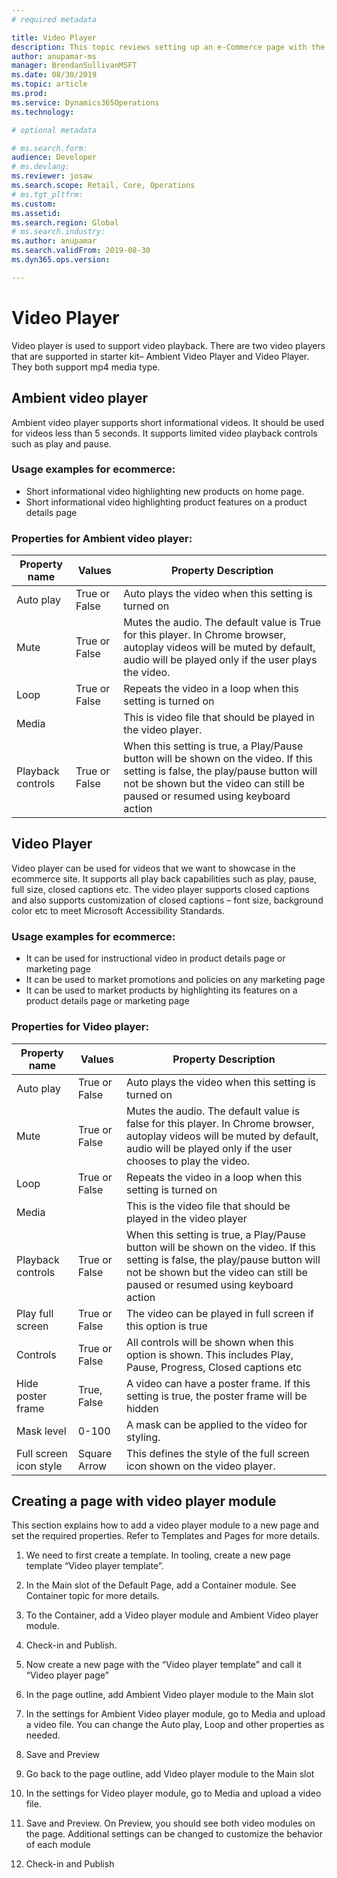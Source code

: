 ```yaml
---
# required metadata

title: Video Player
description: This topic reviews setting up an e-Commerce page with the Video Player module.
author: anupamar-ms
manager: BrendanSullivanMSFT
ms.date: 08/30/2019
ms.topic: article
ms.prod: 
ms.service: Dynamics365Operations
ms.technology: 

# optional metadata

# ms.search.form: 
audience: Developer
# ms.devlang: 
ms.reviewer: josaw
ms.search.scope: Retail, Core, Operations
# ms.tgt_pltfrm: 
ms.custom: 
ms.assetid: 
ms.search.region: Global
# ms.search.industry: 
ms.author: anupamar
ms.search.validFrom: 2019-08-30
ms.dyn365.ops.version: 

---
```


# Video Player 

Video player is used to support video playback. There are two video players that are supported in starter kit– Ambient Video Player and Video Player. They both support mp4 media type.

## Ambient video player 

Ambient video player supports short informational videos. It should be used for videos less than 5 seconds. It supports limited video playback controls such as play and pause.  

### Usage examples for ecommerce: 

- Short informational video highlighting new products on home page.  
- Short informational video highlighting product features on a product details page 



### Properties for Ambient video player:

| Property name     | Values        | Property Description                                         |
| ----------------- | ------------- | ------------------------------------------------------------ |
| Auto play         | True or False | Auto plays the video when this setting is turned on          |
| Mute              | True or False | Mutes the audio. The default value is True for this player. In Chrome browser, autoplay videos will be muted by default, audio will be played only if the user plays the video.  |
| Loop              | True or False | Repeats the video in a loop when this setting is turned on   |
| Media             |               | This is video file that should be played in the video player. |
| Playback controls | True or False | When this setting is true, a Play/Pause button will be shown on the video. If this setting is false, the play/pause button will not be shown but the video can still be paused or resumed using keyboard action |

 

## Video Player 

Video player can be used for videos that we want to showcase in the ecommerce site. It supports all play back capabilities such as play, pause, full size, closed captions etc. The video player supports closed captions and also supports customization of closed captions – font size, background color etc to meet Microsoft Accessibility Standards. 

### Usage examples for ecommerce: 

- It can be used for instructional video in product details page or marketing page 
- It can be used to market promotions and policies on any marketing page 
- It can be used to market products by highlighting its features on a product details page or marketing page 

 

### Properties for Video player:

| Property name          | Values        | Property Description                                         |
| ---------------------- | ------------- | ------------------------------------------------------------ |
| Auto play              | True or False | Auto plays the video when this setting is turned on          |
| Mute                   | True or False | Mutes the audio. The default value is false for this player. In Chrome browser, autoplay videos will be muted by default, audio will be played only if the user chooses to play the video.  |
| Loop                   | True or False | Repeats the video in a loop when this setting is turned on   |
| Media                  |               | This is the video file that should be played in the video player|
| Playback controls      | True or False | When this setting is true, a Play/Pause button will be shown on the video. If this setting is false, the play/pause button will not be shown but the video can still be paused or resumed using keyboard action |
| Play full screen       | True or False | The video can be played in full screen if this option is true |
| Controls               | True or False | All controls will be shown when this option is shown. This includes Play, Pause, Progress, Closed captions etc |
| Hide poster frame      | True, False   | A video can have a poster frame. If this setting is true, the poster frame will be hidden |
| Mask level             | 0-100         | A mask can be applied to the video for styling.              |
| Full screen icon style | Square Arrow  | This defines the style of the full screen icon shown on the video player. |


## Creating a page with video player module  

This section explains how to add a video player module to a new page and set the required properties. Refer to Templates and Pages for more details. 

1. We need to first create a template. In tooling, create a new page template “Video player template”. 

2. In the Main slot of the Default Page, add a Container module. See Container topic for more details. 

3. To the Container, add a Video player module and Ambient Video player module. 

4. Check-in and Publish.  

5. Now create a new page with the “Video player template” and call it “Video player page” 

6. In the page outline, add Ambient Video player module to the Main slot 

7. In the settings for Ambient Video player module, go to Media and upload a video file. You can change the Auto play, Loop and other properties as needed.

8. Save and Preview 

9. Go back to the page outline, add Video player module to the Main slot 

10. In the settings for Video player module, go to Media and upload a video file.  

11. Save and Preview. On Preview, you should see both video modules on the page. Additional settings can be changed to customize the behavior of each module 

12. Check-in and Publish
